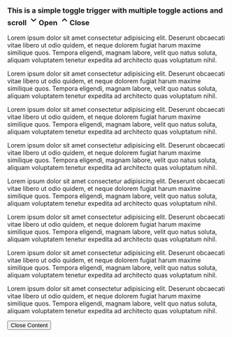 <h3 class="flex justify-between items-center cursor-pointer group" data-toggle="toggleContent" id="scrollPoint">
    This is a simple toggle trigger with multiple toggle actions and scroll
    <span class="group-aria-expanded:hidden"><svg xmlns="http://www.w3.org/2000/svg" xmlns:xlink="http://www.w3.org/1999/xlink" version="1.1" width="24" height="24" viewBox="0 0 24 24"><path d="M7.41,8.58L12,13.17L16.59,8.58L18,10L12,16L6,10L7.41,8.58Z" /></svg><span class="sr-only">Open</span></span>
    <span class="hidden group-aria-expanded:block"><svg xmlns="http://www.w3.org/2000/svg" xmlns:xlink="http://www.w3.org/1999/xlink"
     version="1.1" width="24" height="24" viewBox="0 0 24 24"><path d="M7.41,15.41L12,10.83L16.59,15.41L18,14L12,8L6,14L7.41,15.41Z" /></svg><span class="sr-only">Close</span></span>
</h3>
<div class="hidden open:block" id="toggleContent">
    <p>
        Lorem ipsum dolor sit amet consectetur adipisicing elit. Deserunt obcaecati vitae libero ut odio quidem, et neque dolorem fugiat harum maxime similique quos. Tempora eligendi, magnam labore, velit quo natus soluta, aliquam voluptatem tenetur expedita ad architecto quas voluptatum nihil.
    </p>
    <p>
        Lorem ipsum dolor sit amet consectetur adipisicing elit. Deserunt obcaecati vitae libero ut odio quidem, et neque dolorem fugiat harum maxime similique quos. Tempora eligendi, magnam labore, velit quo natus soluta, aliquam voluptatem tenetur expedita ad architecto quas voluptatum nihil.
    </p>
    <p>
        Lorem ipsum dolor sit amet consectetur adipisicing elit. Deserunt obcaecati vitae libero ut odio quidem, et neque dolorem fugiat harum maxime similique quos. Tempora eligendi, magnam labore, velit quo natus soluta, aliquam voluptatem tenetur expedita ad architecto quas voluptatum nihil.
    </p>
    <p>
        Lorem ipsum dolor sit amet consectetur adipisicing elit. Deserunt obcaecati vitae libero ut odio quidem, et neque dolorem fugiat harum maxime similique quos. Tempora eligendi, magnam labore, velit quo natus soluta, aliquam voluptatem tenetur expedita ad architecto quas voluptatum nihil.
    </p>
    <p>
        Lorem ipsum dolor sit amet consectetur adipisicing elit. Deserunt obcaecati vitae libero ut odio quidem, et neque dolorem fugiat harum maxime similique quos. Tempora eligendi, magnam labore, velit quo natus soluta, aliquam voluptatem tenetur expedita ad architecto quas voluptatum nihil.
    </p>
    <p>
        Lorem ipsum dolor sit amet consectetur adipisicing elit. Deserunt obcaecati vitae libero ut odio quidem, et neque dolorem fugiat harum maxime similique quos. Tempora eligendi, magnam labore, velit quo natus soluta, aliquam voluptatem tenetur expedita ad architecto quas voluptatum nihil.
    </p>
    <p>
        Lorem ipsum dolor sit amet consectetur adipisicing elit. Deserunt obcaecati vitae libero ut odio quidem, et neque dolorem fugiat harum maxime similique quos. Tempora eligendi, magnam labore, velit quo natus soluta, aliquam voluptatem tenetur expedita ad architecto quas voluptatum nihil.
    </p>
    <p>
        Lorem ipsum dolor sit amet consectetur adipisicing elit. Deserunt obcaecati vitae libero ut odio quidem, et neque dolorem fugiat harum maxime similique quos. Tempora eligendi, magnam labore, velit quo natus soluta, aliquam voluptatem tenetur expedita ad architecto quas voluptatum nihil.
    </p>
    <div class="mt-8">
        <button type="button" class="underline" data-toggle="toggleContent" data-toggle-scroll="#scrollPoint">Close Content</button>
    </div>
</div>
